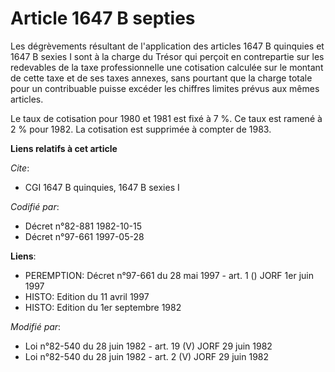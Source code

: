 # Article 1647 B septies

Les dégrèvements résultant de l'application des articles 1647 B quinquies et 1647 B sexies I sont à la charge du Trésor qui
perçoit en contrepartie sur les redevables de la taxe professionnelle une cotisation calculée sur le montant de cette taxe et
de ses taxes annexes, sans pourtant que la charge totale pour un contribuable puisse excéder les chiffres limites prévus aux
mêmes articles.

Le taux de cotisation pour 1980 et 1981 est fixé à 7 %. Ce taux est ramené à 2 % pour 1982. La cotisation est supprimée à
compter de 1983.

**Liens relatifs à cet article**

_Cite_:

  - CGI 1647 B quinquies, 1647 B sexies I

_Codifié par_:

  - Décret n°82-881 1982-10-15
  - Décret n°97-661 1997-05-28

**Liens**:

  - PEREMPTION: Décret n°97-661 du 28 mai 1997 - art. 1 () JORF 1er juin 1997
  - HISTO: Edition du 11 avril 1997
  - HISTO: Edition du 1er septembre 1982

_Modifié par_:

  - Loi n°82-540 du 28 juin 1982 - art. 19 (V) JORF 29 juin 1982
  - Loi n°82-540 du 28 juin 1982 - art. 2 (V) JORF 29 juin 1982
